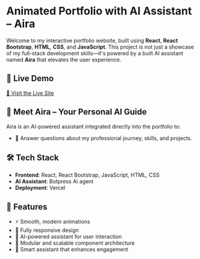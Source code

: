 # Animated Portfolio with AI Assistant – Aira

Welcome to my interactive portfolio website, built using **React**, **React Bootstrap**, **HTML**, **CSS**, and **JavaScript**. This project is not just a showcase of my full-stack development skills—it's powered by a built AI assistant named **Aira** that elevates the user experience.


## 🚀 Live Demo

[🔗 Visit the Live Site](https://portfolio-delta-virid-14.vercel.app/)


## 🧠 Meet Aira – Your Personal AI Guide

Aira is an AI-powered assistant integrated directly into the portfolio to:

* 💬 Answer questions about my professional journey, skills, and projects.


## 🛠️ Tech Stack

* **Frontend**: React, React Bootstrap, JavaScript, HTML, CSS
* **AI Assistant**: Botpress Ai agent
* **Deployment**: Vercel 

## 📂 Features

* ⚡ Smooth, modern animations
* 📱 Fully responsive design
* 🤖 AI-powered assistant for user interaction
* 🧩 Modular and scalable component architecture
* 🧠 Smart assistant that enhances engagement


